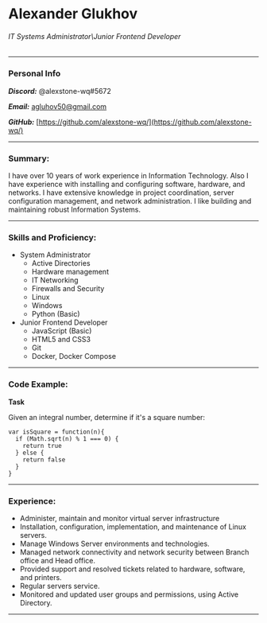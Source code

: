 # Alexander Glukhov

###### IT Systems Administrator\Junior Frontend Developer

---

### Personal Info

**_Discord:_** @alexstone-wq#5672

**_Email:_** agluhov50@gmail.com

**_GitHub:_** [https://github.com/alexstone-wq/](https://github.com/alexstone-wq/)

---

### Summary:

I have over 10 years of work experience in Information Technology. Also I have experience with installing and configuring software, hardware, and networks. I have extensive knowledge in project coordination, server configuration management, and network administration. I like building and maintaining robust Information Systems.

---

### Skills and Proficiency:

- System Administrator
  - Active Directories
  - Hardware management
  - IT Networking
  - Firewalls and Security
  - Linux
  - Windows
  - Python (Basic)
- Junior Frontend Developer
  - JavaScript (Basic)
  - HTML5 and CSS3
  - Git
  - Docker, Docker Compose

---

### Code Example:

**Task**

Given an integral number, determine if it's a square number:

```
var isSquare = function(n){
  if (Math.sqrt(n) % 1 === 0) {
    return true
  } else {
    return false
  }
}
```

---

### Experience:

- Administer, maintain and monitor virtual server infrastructure
- Installation, configuration, implementation, and maintenance of Linux servers.
- Manage Windows Server environments and technologies.
- Managed network connectivity and network security between Branch office and Head office.
- Provided support and resolved tickets related to hardware, software, and printers.
- Regular servers service.
- Monitored and updated user groups and permissions, using Active Directory.

---
